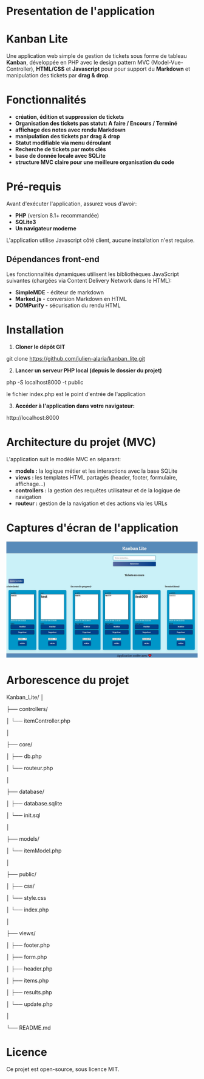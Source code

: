 # Presentation de l'application

# Kanban Lite

Une application web simple de gestion de tickets sous forme de tableau **Kanban**, développée en PHP avec le design pattern MVC (Model-Vue-Controller), **HTML/CSS** et **Javascript** pour pour support du **Markdown** et manipulation des tickets par **drag & drop**.

# Fonctionnalités
- **création, édition et suppression de tickets**
- **Organisation des tickets pas statut: A faire / Encours / Terminé**
- **affichage des notes avec rendu Markdown**
- **manipulation des tickets par drag & drop**
- **Statut modifiable via menu déroulant**
- **Recherche de tickets par mots clés**
- **base de donnée locale avec SQLite**
- **structure MVC claire pour une meilleure organisation du code**

# Pré-requis

Avant d'exécuter l'application, assurez vous d'avoir:

- **PHP** (version 8.1+ recommandée)
- **SQLite3**
- **Un navigateur moderne**

L'application utilise Javascript côté client, aucune installation n'est requise.

## Dépendances front-end

Les fonctionnalités dynamiques utilisent les bibliothèques JavaScript suivantes (chargées via Content Delivery Network dans le HTML):

- **SimpleMDE** - éditeur de markdown
- **Marked.js** - conversion Markdown en HTML
- **DOMPurify** - sécurisation du rendu HTML

# Installation

1. **Cloner le dépôt GIT**

git clone https://github.com/julien-alaria/kanban_lite.git

2. **Lancer un serveur PHP local (depuis le dossier du projet)**

php -S localhost8000 -t public

le fichier index.php est le point d'entrée de l'application

3. **Accéder à l'application dans votre navigateur:**

http://localhost:8000

# Architecture du projet (MVC)

L'application suit le modèle MVC en séparant:

- **models :** la logique métier et les interactions avec la base SQLite
- **views :** les templates HTML partagés (header, footer, formulaire, affichage...)
- **controllers :** la gestion des requêtes utilisateur et de la logique de navigation
- **routeur :** gestion de la navigation et des actions via les URLs

# Captures d'écran de l'application

![presentation](kanban-lite_screenshot1.jpg)

# Arborescence du projet

Kanban_Lite/
│

├── controllers/

│   └── itemController.php

│

├── core/

│   ├── db.php

│   └── routeur.php

│

├── database/

│   ├── database.sqlite

│   └── init.sql

│

├── models/

│   └── itemModel.php

│

├── public/

│   ├── css/

│       └── style.css

│   └── index.php

│

├── views/

│   ├── footer.php

│   ├── form.php

│   ├── header.php

│   ├── items.php

│   ├── results.php

│   └── update.php

│

└── README.md

# Licence
Ce projet est open-source, sous licence MIT.
